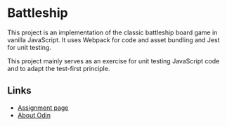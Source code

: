# Battleship

This project is an implementation of the classic battleship board game in
vanilla JavaScript. It uses Webpack for code and asset bundling and Jest for
unit testing.

This project mainly serves as an exercise for unit testing JavaScript code and
to adapt the test-first principle.

## Links

- [Assignment page](https://www.theodinproject.com/lessons/node-path-javascript-battleship)
- [About Odin](https://www.theodinproject.com/about)
